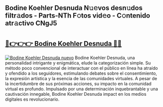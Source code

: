 ## Bodine Koehler Desnuda N𝚞𝚎vos desn𝚞dos filtr𝚊dos - Parts-NTh F𝚘tos vid𝚎o - C𝚘ntenido atr𝚊ctivo CNgJ5

# <h2><a href="http://mb2y6qo.tromn.icu/?c=Bodine+Koehler+Desnuda">🔗👉👉👉 Bodine Koehler Desnuda 🔗🔗</a></h2>

[![Bodine Koehler Desnuda nuevo](https://i.imgur.com/pEAQMta.gif)](http://mb2y6qo.tromn.icu/?c=Bodine+Koehler+Desnuda)
Bodine Koehler Desnuda, una personalidad intrigante y enigmática, elude la categorización simple. Su método poco convencional de interactuar con el público en línea ha atraído y ofendido a los seguidores, estimulando debates sobre el consentimiento, la expresión artística y la esencia de las comunidades virtuales. A pesar de la incertidumbre de sus próximas acciones, su impacto en la comunidad virtual es profundo. Impulsado por una determinación inquebrantable y una cautivación innegable, Bodine Koehler Desnuda impact en los medios digitales es revolucionario.
